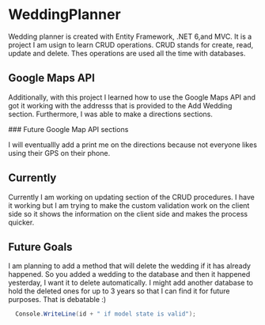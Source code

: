 # WeddingPlanner
<p>
      Wedding planner is created with Entity Framework, .NET 6,and MVC. It is a project I am usign to learn CRUD operations. CRUD stands for create, read, update and delete.
   Thes operations are used all the time with databases.
</p>

## Google Maps API
<p>
      Additionally, with this project I learned how to use the Google Maps API and got it working with the addresss that is provided to the Add Wedding section.
  Furthermore, I was able to make a directions sections.
</p>
### Future Google Map API sections
<p>
      I will eventuallly add a print me on the directions because not everyone likes using their GPS on their phone.
</p>

## Currently
<p>
      Currently I am working on updating section of the CRUD procedures. I have it working but I am trying to make the custom validation work on the client side so it 
  shows the information on the client side and makes the process quicker.

</p>

## Future Goals
<p>
      I am planning to add a method that will delete the wedding if it has already happened. So you added a wedding to the database and then it happened yesterday, I want
  it to delete automatically. I might add another database to hold the deleted ones for up to 3 years so that I can find it for future purposes. That is debatable :) 
</p>

```cs
  Console.WriteLine(id + " if model state is valid");
  
```
